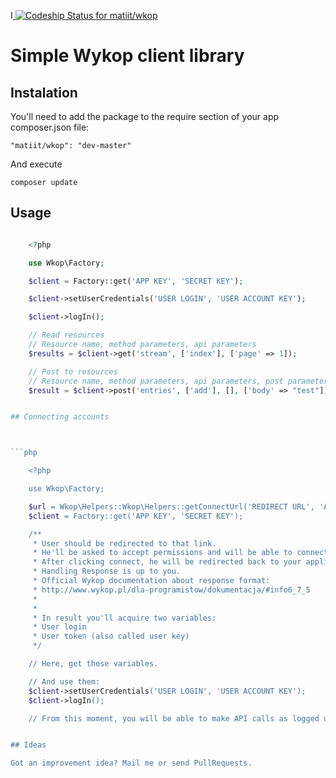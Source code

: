 I[ ![Codeship Status for matiit/wkop](https://www.codeship.io/projects/db6b77d0-393d-0132-ffeb-4eb13bd0ee77/status)](https://www.codeship.io/projects/42178)

# Simple Wykop client library

## Instalation

You'll need to add the package to the require section of your app composer.json file:

    "matiit/wkop": "dev-master"

And execute

    composer update


## Usage


```php

    <?php

	use Wkop\Factory;

    $client = Factory::get('APP KEY', 'SECRET KEY');

    $client->setUserCredentials('USER LOGIN', 'USER ACCOUNT KEY');

    $client->logIn();

	// Read resources
	// Resource name, method parameters, api parameters
	$results = $client->get('stream', ['index'], ['page' => 1]);

	// Post to resources
	// Resource name, method parameters, api parameters, post parameters
	$result = $client->post('entries', ['add'], [], ['body' => "test"]);


## Connecting accounts



```php

	<?php

	use Wkop\Factory;

	$url = Wkop\Helpers::Wkop\Helpers::getConnectUrl('REDIRECT URL', 'APP KEY, 'SECRET KEY');
	$client = Factory::get('APP KEY', 'SECRET KEY');

    /**
     * User should be redirected to that link.
	 * He'll be asked to accept permissions and will be able to connect.
	 * After clicking connect, he will be redirected back to your application to the REDIRECT URL
	 * Handling Response is up to you.
	 * Official Wykop documentation about response format:
	 * http://www.wykop.pl/dla-programistow/dokumentacja/#info6_7_5
	 *
     *
     * In result you'll acquire two variables:
     * User login
     * User token (also called user key)
     */

    // Here, get those variables.

    // And use them:
    $client->setUserCredentials('USER LOGIN', 'USER ACCOUNT KEY');
    $client->logIn();

    // From this moment, you will be able to make API calls as logged user.


## Ideas

Got an improvement idea? Mail me or send PullRequests.
